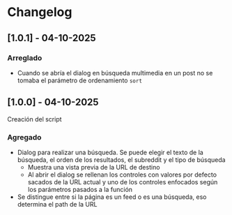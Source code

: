 # Changelog

## [1.0.1] - 04-10-2025

### Arreglado

- Cuando se abría el dialog en búsqueda multimedia en un post no se tomaba el parámetro de
  ordenamiento `sort`

## [1.0.0] - 04-10-2025

Creación del script

### Agregado

- Dialog para realizar una búsqueda. Se puede elegir el texto de la búsqueda, el orden de los
  resultados, el subreddit y el tipo de búsqueda
  - Muestra una vista previa de la URL de destino
  - Al abrir el dialog se rellenan los controles con valores por defecto sacados de la URL actual y
  uno de los controles enfocados según los parámetros pasados a la función
- Se distingue entre si la página es un feed o es una búsqueda, eso determina el path de la URL